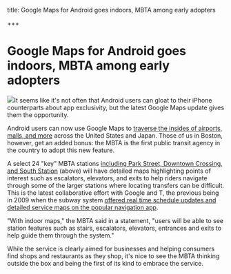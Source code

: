 title: Google Maps for Android goes indoors, MBTA among early adopters

+++


# Google Maps for Android goes indoors, MBTA among early adopters

![](http://cloudfront4.bostinno.com/wp-content/uploads/2012/05/mbta-google-maps.png)It seems like it's not often that Android users can gloat to their iPhone counterparts about app exclusivity, but the latest Google Maps update gives them the opportunity.

Android users can now use Google Maps to [traverse the insides of airports, malls, and more](http://www.foxnews.com/scitech/2012/05/11/google-maps-update-offers-indoor-walking-directions/) across the United States and Japan. Those of us in Boston, however, get an added bonus: the MBTA is the first public transit agency in the country to adopt this new feature.

A select 24 "key" MBTA stations [including Park Street, Downtown Crossing, and South Station](http://www.boston.com/metrodesk/2012/05/09/mbta-launches-indoor-google-maps-for-stations/6ga1mXX9FEwl9CEhSbYy6H/story.html) (above) will have detailed maps highlighting points of interest such as escalators, elevators, and exits to help riders navigate through some of the larger stations where locating transfers can be difficult. This is the latest collaborative effort with Google and T, the previous being in 2009 when the subway system [offered real time schedule updates and detailed service maps on the popular navigation app](http://bostinno.com/2012/05/09/google-maps-now-lets-you-view-mbta-indoor-stations/).

"With indoor maps," the MBTA said in a statement, "users will be able to see station features such as stairs, escalators, elevators, entrances and exits to help guide them through the system."

While the service is clearly aimed for businesses and helping consumers find shops and restaurants as they shop, it's nice to see the MBTA thinking outside the box and being the first of its kind to embrace the service.
